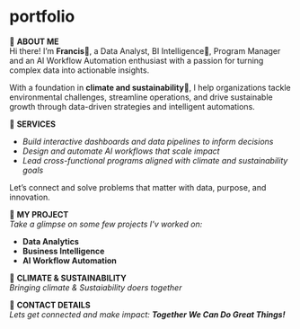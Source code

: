 # portfolio
🔹 **ABOUT ME**  
Hi there! I’m **Francis**🙋, a Data Analyst, BI Intelligence🤖, Program Manager and an AI Workflow Automation enthusiast with a passion for turning complex data into actionable insights.

With a foundation in **climate and sustainability**🌱, I help organizations tackle environmental challenges, streamline operations, and drive sustainable growth through data-driven strategies and intelligent automations.

🔹 **SERVICES**  
- *Build interactive dashboards and data pipelines to inform decisions*  
- *Design and automate AI workflows that scale impact*  
- *Lead cross-functional programs aligned with climate and sustainability goals*

Let’s connect and solve problems that matter with data, purpose, and innovation.

🔹 **MY PROJECT**  
*Take a glimpse on some few projects I'v worked on:*
- **Data Analytics**
- **Business Intelligence**
- **AI Workflow Automation**

🔹 **CLIMATE & SUSTAINABILITY**  
*Bringing climate & Sustaiability doers together* 

🔹 **CONTACT DETAILS**  
*Lets get connected and make impact: **Together We Can Do Great Things!***
